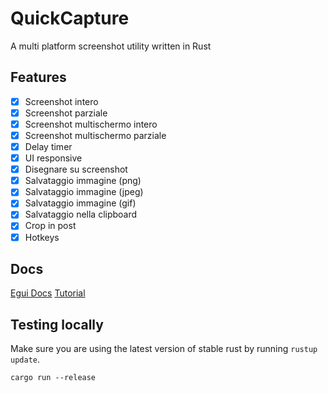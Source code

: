 # QuickCapture
A multi platform screenshot utility written in Rust

## Features
- [x] Screenshot intero
- [x] Screenshot parziale
- [x] Screenshot multischermo intero
- [x] Screenshot multischermo parziale
- [x] Delay timer
- [x] UI responsive
- [x] Disegnare su screenshot
- [x] Salvataggio immagine (png)
- [x] Salvataggio immagine (jpeg)
- [x] Salvataggio immagine (gif)
- [x] Salvataggio nella clipboard
- [x] Crop in post
- [x] Hotkeys

## Docs
[Egui Docs](https://docs.rs/egui/latest/egui/)
[Tutorial](https://youtu.be/NtUkr_z7l84)

## Testing locally

Make sure you are using the latest version of stable rust by running `rustup update`.

`cargo run --release`